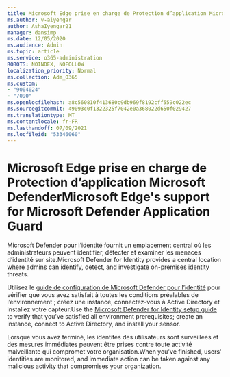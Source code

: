 ```yaml
---
title: Microsoft Edge prise en charge de Protection d’application Microsoft Defender
ms.author: v-aiyengar
author: AshaIyengar21
manager: dansimp
ms.date: 12/05/2020
ms.audience: Admin
ms.topic: article
ms.service: o365-administration
ROBOTS: NOINDEX, NOFOLLOW
localization_priority: Normal
ms.collection: Adm_O365
ms.custom:
- "9004024"
- "7090"
ms.openlocfilehash: a8c560810f413680c9db969f8192cff559c022ec
ms.sourcegitcommit: 49093c0f1322325f7042e0a368022d650f029427
ms.translationtype: MT
ms.contentlocale: fr-FR
ms.lasthandoff: 07/09/2021
ms.locfileid: "53346060"
---
```

# <a name="microsoft-edges-support-for-microsoft-defender-application-guard"></a><span data-ttu-id="90ac5-102">Microsoft Edge prise en charge de Protection d’application Microsoft Defender</span><span class="sxs-lookup"><span data-stu-id="90ac5-102">Microsoft Edge's support for Microsoft Defender Application Guard</span></span>

<span data-ttu-id="90ac5-103">Microsoft Defender pour l’identité fournit un emplacement central où les administrateurs peuvent identifier, détecter et examiner les menaces d’identité sur site.</span><span class="sxs-lookup"><span data-stu-id="90ac5-103">Microsoft Defender for Identity provides a central location where admins can identify, detect, and investigate on-premises identity threats.</span></span> 

<span data-ttu-id="90ac5-104">Utilisez le [guide de configuration de Microsoft Defender pour l’identité](https://admin.microsoft.com/AdminPortal/Home?#/modernonboarding/microsoftdefenderforidentitysetupguide) pour vérifier que vous avez satisfait à toutes les conditions préalables de l’environnement ; créez une instance, connectez-vous à Active Directory et installez votre capteur.</span><span class="sxs-lookup"><span data-stu-id="90ac5-104">Use the [‎Microsoft Defender for Identity‎ setup guide](https://admin.microsoft.com/AdminPortal/Home?#/modernonboarding/microsoftdefenderforidentitysetupguide) to verify that you've satisfied all environment prerequisites; create an instance, connect to Active Directory, and install your sensor.</span></span> 

<span data-ttu-id="90ac5-105">Lorsque vous avez terminé, les identités des utilisateurs sont surveillées et des mesures immédiates peuvent être prises contre toute activité malveillante qui compromet votre organisation.</span><span class="sxs-lookup"><span data-stu-id="90ac5-105">When you've finished, users' identities are monitored, and immediate action can be taken against any malicious activity that compromises your organization.</span></span>
